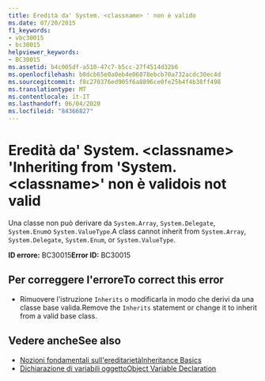 ```yaml
---
title: Eredità da' System. <classname> ' non è valido
ms.date: 07/20/2015
f1_keywords:
- vbc30015
- bc30015
helpviewer_keywords:
- BC30015
ms.assetid: b4c005df-a510-47c7-b5cc-27f4514d32b6
ms.openlocfilehash: b0dcb65e0a0eb4e06078ebcb70a732acdc30ec4d
ms.sourcegitcommit: f8c270376ed905f6a8896ce0fe25b4f4b38ff498
ms.translationtype: MT
ms.contentlocale: it-IT
ms.lasthandoff: 06/04/2020
ms.locfileid: "84366827"
---
```

# <a name="inheriting-from-systemclassname-is-not-valid"></a><span data-ttu-id="81092-103">Eredità da' System. \<classname> '</span><span class="sxs-lookup"><span data-stu-id="81092-103">Inheriting from 'System.\<classname>'</span></span> <span data-ttu-id="81092-104">non è valido</span><span class="sxs-lookup"><span data-stu-id="81092-104">is not valid</span></span>
<span data-ttu-id="81092-105">Una classe non può derivare da `System.Array`, `System.Delegate`, `System.Enum`o `System.ValueType`.</span><span class="sxs-lookup"><span data-stu-id="81092-105">A class cannot inherit from `System.Array`, `System.Delegate`, `System.Enum`, or `System.ValueType`.</span></span>  
  
 <span data-ttu-id="81092-106">**ID errore:** BC30015</span><span class="sxs-lookup"><span data-stu-id="81092-106">**Error ID:** BC30015</span></span>  
  
## <a name="to-correct-this-error"></a><span data-ttu-id="81092-107">Per correggere l'errore</span><span class="sxs-lookup"><span data-stu-id="81092-107">To correct this error</span></span>  
  
- <span data-ttu-id="81092-108">Rimuovere l'istruzione `Inherits` o modificarla in modo che derivi da una classe base valida.</span><span class="sxs-lookup"><span data-stu-id="81092-108">Remove the `Inherits` statement or change it to inherit from a valid base class.</span></span>  
  
## <a name="see-also"></a><span data-ttu-id="81092-109">Vedere anche</span><span class="sxs-lookup"><span data-stu-id="81092-109">See also</span></span>

- [<span data-ttu-id="81092-110">Nozioni fondamentali sull'ereditarietà</span><span class="sxs-lookup"><span data-stu-id="81092-110">Inheritance Basics</span></span>](../programming-guide/language-features/objects-and-classes/inheritance-basics.md)
- [<span data-ttu-id="81092-111">Dichiarazione di variabili oggetto</span><span class="sxs-lookup"><span data-stu-id="81092-111">Object Variable Declaration</span></span>](../programming-guide/language-features/variables/object-variable-declaration.md)
